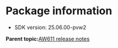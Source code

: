 # Package information

-   SDK version: 25.06.00-pvw2

**Parent topic:**[AW611 release notes](../topics/aw611-release-notes.md)

